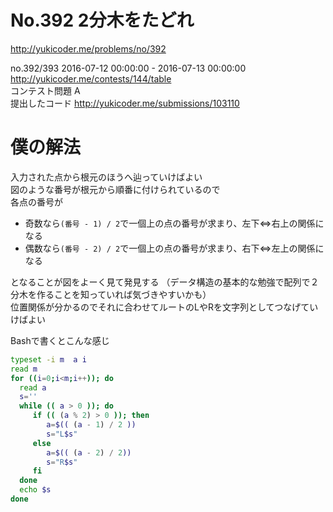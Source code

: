 # No.392 2分木をたどれ
http://yukicoder.me/problems/no/392

no.392/393 2016-07-12 00:00:00 - 2016-07-13 00:00:00  
http://yukicoder.me/contests/144/table  
コンテスト問題 A  
提出したコード http://yukicoder.me/submissions/103110  

# 僕の解法

入力された点から根元のほうへ辿っていけばよい  
図のような番号が根元から順番に付けられているので  
各点の番号が
 - 奇数なら`(番号 - 1) / 2`で一個上の点の番号が求まり、左下⇔右上の関係になる  
 - 偶数なら`(番号 - 2) / 2`で一個上の点の番号が求まり、右下⇔左上の関係になる  

となることが図をよーく見て発見する （データ構造の基本的な勉強で配列で２分木を作ることを知っていれば気づきやすいかも）    
位置関係が分かるのでそれに合わせてルートのLやRを文字列としてつなげていけばよい  


Bashで書くとこんな感じ
```Bash
typeset -i m  a i
read m
for ((i=0;i<m;i++)); do
  read a
  s=''
  while (( a > 0 )); do
     if (( (a % 2) > 0 )); then
        a=$(( (a - 1) / 2 ))
        s="L$s"
     else
        a=$(( (a - 2) / 2))
        s="R$s"
     fi
  done
  echo $s
done
```

